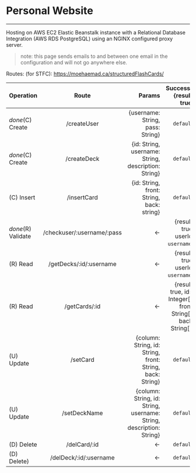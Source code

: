 # Personal Website

---

Hosting on AWS EC2 Elastic Beanstalk instance with a Relational Database Integration (AWS RDS PostgreSQL) using an NGINX configured proxy server.

>note: this page sends emails to and between one email in the configuration and will not go anywhere else.

Routes: (for STFC):
https://moehaemad.ca/structuredFlashCards/

| Operation       | Route           | Params           | Success={result: true}          |
| ------------- |:-------------:|-------------:|-------------:|
| *done*(C) Create  | /createUser | {username: String, pass: String}| `default`|
| *done*(C) Create  | /createDeck | {id: String, username: String, description: String}| `default`      |
| (C) Insert     | /insertCard      | {id: String, front: String, back: string}      | `default`      |
| *done*(R) Validate  | /checkuser/:username/:pass | <-| {result: true, userId: `username`}       |
| (R) Read  | /getDecks/:id/:username | <-| {result: true, userId: `username`}       |
| (R) Read  | /getCards/:id | <-| {result: true, ids: Integer[], front: String[], back: String[]}       |
| (U) Update | /setCard      | {column: String, id: String, front: String, back: String}      | `default`      |
| (U) Update | /setDeckName      | {column: String, id: String, username: String, description: String}      | `default`      |
| (D) Delete  | /delCard/:id      | <-| `default`      |
| (D) Delete)  | /delDeck/:id/:username      | <-| `default`      |